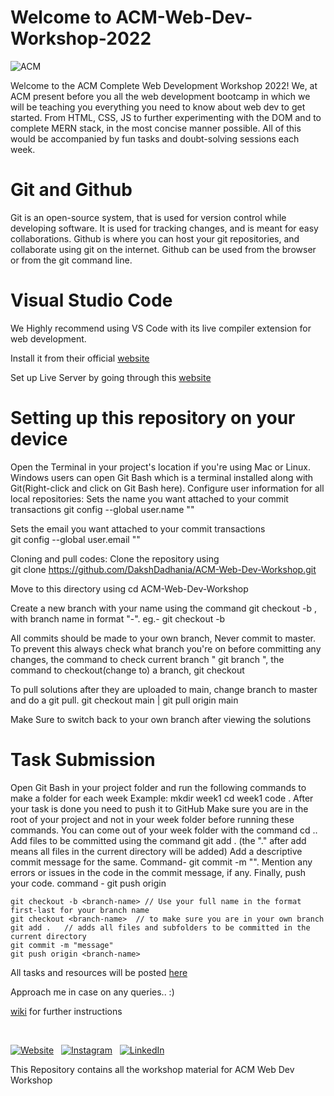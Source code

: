 # Welcome to ACM-Web-Dev-Workshop-2022
![ACM](https://dl.acm.org/specs/products/acm/releasedAssets/images/acm-logo-1.png)


Welcome to the ACM Complete Web Development Workshop 2022! We, at ACM present before you all the web development bootcamp in which we will be teaching you everything you need to know about web dev to get started.  From HTML, CSS, JS to further experimenting with the DOM and to complete MERN stack, in the most concise manner possible. All of this would be accompanied by fun tasks and doubt-solving sessions each week.


# Git and Github
Git is an open-source system, that is used for version control while developing software. It is used for tracking changes, and is meant for easy collaborations.
Github is where you can host your git repositories, and collaborate using git on the internet. Github can be used from the browser or from the git command line.

# Visual Studio Code
We Highly recommend using VS Code with its live compiler extension for web development.

Install it from their official [website](https://code.visualstudio.com/)

Set up Live Server by going through this [website](https://www.freecodecamp.org/news/vscode-live-server-auto-refresh-browser/)

# Setting up this repository on your device

Open the Terminal in your project's location if you're using Mac or Linux. Windows users can open Git Bash which is a terminal installed along with Git(Right-click and click on Git Bash here).
Configure user information for all local repositories:
Sets the name you want attached to your commit transactions 
    git config --global user.name "<name>"  

Sets the email you want attached to your commit transactions   
    git config --global user.email "<email address>"  

Cloning and pull codes:
Clone the repository using  
    git clone https://github.com/DakshDadhania/ACM-Web-Dev-Workshop.git  

Move to this directory using 
    cd ACM-Web-Dev-Workshop  

Create a new branch with your name using the command 
    git checkout -b <branch-name>  ,
with branch name in format "-". eg.- 
    git checkout -b <your-name-here>  

All commits should be made to your own branch, Never commit to master. To prevent this always check what branch you're on before committing any changes, the command to check current branch "  git branch  ", the command to checkout(change to) a branch, 
    git checkout <branch-name>  

To pull solutions after they are uploaded to main, change branch to master and do a git pull.
    git checkout main  |  git pull origin main  

Make Sure to switch back to your own branch after viewing the solutions

# Task Submission
Open Git Bash in your project folder and run the following commands to make a folder for each week
Example:
    mkdir week1
    cd week1
    code .
After your task is done you need to push it to GitHub
Make sure you are in the root of your project and not in your week folder before running these commands. You can come out of your week folder with the command
    cd ..
Add files to be committed using the command 
    git add . 
(the "." after add means all files in the current directory will be added)
Add a descriptive commit message for the same. Command- 
    git commit -m "<message>". 
Mention any errors or issues in the code in the commit message, if any.
Finally, push your code. command - 
    git push origin <branch-name>

    git checkout -b <branch-name> // Use your full name in the format first-last for your branch name
    git checkout <branch-name>	// to make sure you are in your own branch
    git add .	// adds all files and subfolders to be committed in the current directory
    git commit -m "message"
    git push origin <branch-name>

All tasks and resources will be posted [here](https://github.com/DakshDadhania/ACM-Web-Dev-Workshop/)

Approach me in case on any queries.. :)







[wiki](https://github.com/DakshDadhania/ACM-Web-Dev-Workshop/) for further instructions

<br>

[![Website](https://img.shields.io/badge/ACM_Website-5237B5?style=for-the-badge&logo=About.ACM&logoColor=white)](https://manipal.acm.org/) &nbsp;
[![Instagram](https://img.shields.io/badge/ACM-Manipal-%23E4405F.svg?style=for-the-badge&logo=Instagram&logoColor=white)](https://www.instagram.com/acm_manipal/?hl=en) &nbsp;
[![LinkedIn](https://img.shields.io/badge/linkedin-%230077B5.svg?style=for-the-badge&logo=linkedin&logoColor=white)](https://www.linkedin.com/school/acm-manipal/) &nbsp;









This Repository contains all the workshop material for ACM Web Dev Workshop
